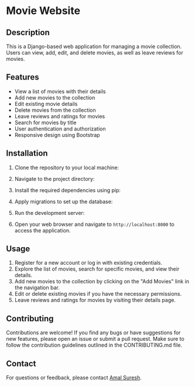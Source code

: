 # Movie Website

## Description
This is a Django-based web application for managing a movie collection. Users can view, add, edit, and delete movies, as well as leave reviews for movies.

## Features
- View a list of movies with their details
- Add new movies to the collection
- Edit existing movie details
- Delete movies from the collection
- Leave reviews and ratings for movies
- Search for movies by title
- User authentication and authorization
- Responsive design using Bootstrap

## Installation
1. Clone the repository to your local machine:

2. Navigate to the project directory:
3. Install the required dependencies using pip:
4. Apply migrations to set up the database:
5. Run the development server:

6. Open your web browser and navigate to `http://localhost:8000` to access the application.

## Usage
1. Register for a new account or log in with existing credentials.
2. Explore the list of movies, search for specific movies, and view their details.
3. Add new movies to the collection by clicking on the "Add Movies" link in the navigation bar.
4. Edit or delete existing movies if you have the necessary permissions.
5. Leave reviews and ratings for movies by visiting their details page.

## Contributing
Contributions are welcome! If you find any bugs or have suggestions for new features, please open an issue or submit a pull request. Make sure to follow the contribution guidelines outlined in the CONTRIBUTING.md file.



## Contact
For questions or feedback, please contact [Amal Suresh](amal.suresh1874@gmail.com).
